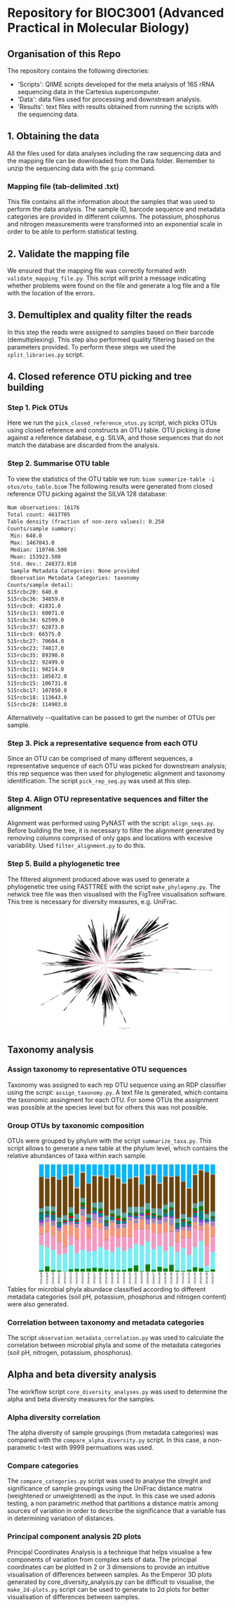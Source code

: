 # Repository for BIOC3001 (Advanced Practical in Molecular Biology) 

## Organisation of this Repo
The repository contains the following directories:  
* 'Scripts': QIIME scripts developed for the meta analysis of 16S rRNA sequencing data in the Cartesius supercomputer. 
* 'Data': data files used for processing and downstream analysis. 
* 'Results': text files with results obtained from running the scripts with the sequencing data.
## 1. Obtaining the data
All the files used for data analyses including the raw sequencing data and the mapping file can be downloaded from the Data folder. Remember to unzip the sequencing data with the ```gzip``` command. 
### Mapping file (tab-delimited .txt)
This file contains all the information about the samples that was used to perform the data analysis. The sample ID, barcode sequence and metadata categories are provided in different columns. The potassium, phosphorus and nitrogen measurements were transformed into an exponential scale in order to be able to perform statistical testing. 
## 2. Validate the mapping file 
We ensured that the mapping file was correctly formated with ```validate_mapping_file.py```. This script will print a message indicating whether problems were found on the file and generate a log file and a file with the location of the errors. 
## 3. Demultiplex and quality filter the reads
In this step the reads were assigned to samples based on their barcode (demultiplexing). This step also performed quality filtering based on the parameters provided. To perform these steps we used the ```split_libraries.py``` script.
## 4. Closed reference OTU picking and tree building
### Step 1. Pick OTUs
Here we run the ```pick_closed_reference_otus.py``` script, wich picks OTUs using closed reference and constructs an OTU table. OTU picking is done against a reference database, e.g. SILVA, and those sequences that do not match the database are discarded from the analysis. 
### Step 2. Summarise OTU table
To view the statistics of the OTU table we run:
```biom summarize-table -i otus/otu_table.biom```
The following results were generated from closed reference OTU picking against the SILVA 128 database:
```Num samples: 30
Num observations: 16176
Total count: 4617705
Table density (fraction of non-zero values): 0.258
Counts/sample summary:
 Min: 640.0
 Max: 1467043.0
 Median: 110746.500
 Mean: 153923.500
 Std. dev.: 248373.010
 Sample Metadata Categories: None provided
 Observation Metadata Categories: taxonomy
Counts/sample detail:
515rcbc20: 640.0
515rcbc36: 34859.0
515rcbc8: 41831.0
515rcbc13: 60071.0
515rcbc34: 62599.0
515rcbc37: 62873.0
515rcbc9: 66575.0
515rcbc27: 70604.0
515rcbc23: 74817.0
515rcbc35: 89390.0
515rcbc32: 92499.0
515rcbc11: 98214.0
515rcbc33: 105672.0
515rcbc15: 106731.0
515rcbc17: 107850.0
515rcbc18: 113643.0
515rcbc28: 114903.0
```
Alternatively --qualitative can be passed to get the number of OTUs per sample.
### Step 3. Pick a representative sequence from each OTU
Since an OTU can be comprised of many different sequences, a representative sequence of each OTU was picked for downstream analysis; this rep sequence was then used for phylogenetic alignment and taxonomy identification. The script ```pick_rep_seq.py``` was used at this step.
### Step 4. Align OTU representative sequences and filter the alignment 
Alignment was performed using PyNAST with the script: ```align_seqs.py```. Before building the tree, it is necessary to filter the alignment generated by removing columns comprised of only gaps and locations with excesive variability. Used ```filter_alignment.py``` to do this. 
### Step 5. Build a phylogenetic tree
The filtered alignment produced above was used to generate a phylogenetic tree using FASTTREE with the script ```make_phylogeny.py```. The netwick tree file was then visualised with the FigTree visualisation software. This tree is necessary for diversity measures, e.g. UniFrac. 
![tree](https://github.com/lebrusite/BIOC3301_code/blob/master/Results/phylo_tree.png)
## Taxonomy analysis 
### Assign taxonomy to representative OTU sequences
Taxonomy was assigned to each rep OTU sequence using an RDP classifier using the script: ```assign_taxonomy.py```. A text file is generated, which contains the taxonomic assingment for each OTU. For some OTUs the assignment was possible at the species level but for others this was not possible.
### Group OTUs by taxonomic composition 
OTUs were grouped by phylum with the script ```summarize_taxa.py```. This script allows to generate a new table at the phylum level, which contains the relative abundances of taxa within each sample. 
![tree](https://github.com/lebrusite/BIOC3301_code/blob/master/Results/taxa_summary.png) 
Tables for microbial phyla abundace classified according to different metadata categories (soil pH, potassium, phosphorus and nitrogen content) were also generated. 
### Correlation between taxonomy and metadata categories
 The script ```observation_metadata_correlation.py``` was used to calculate the correlation between microbial phyla and some of the metadata categories (soil pH, nitrogen, potassium, phosphorus). 
## Alpha and beta diversity analysis
The workflow script ```core_diversity_analyses.py``` was used to determine the alpha and beta diversity measures for the samples. 
### Alpha diversity correlation
The alpha diversity of sample groupings (from metadata categories) was compared with the ```compare_alpha_diversity.py``` script. In this case, a non-parametic t-test with 9999 permuations was used. 
### Compare categories
The ```compare_categories.py``` script was used to analyse the streght and significance of sample groupings using the UniFrac distance matrix (weightened or unweightened) as the input. In this case we used adonis testing, a non parametric method that partitions a distance matrix among sources of variation in order to describe the significance that a variable has in determining variation of distances. 
### Principal component analysis 2D plots 
Principal Coordinates Analysis is a technique that helps visualise a few components of variation from complex sets of data. The principal coordinates can be plotted in 2 or 3 dimensions to provide an intuitive visualisation of differences between samples. As the Emperor 3D plots generated by core_diversity_analysis.py can be difficult to visualise, the ```make_2d-plots.py``` script can be used to generate to 2d plots for better visualisation of differences between samples. 
